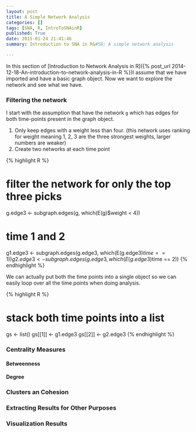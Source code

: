 ```yaml
---
layout: post
title: A Simple Network Analysis
categories: []
tags: [SNA, R, IntroToSNAinR]
published: True
date: 2015-01-24 21:41:46
summary: Introduction to SNA in R&#58; A simple network analysis

---
```


In this section of [Introduction to Network Analysis in R]({% post_url 2014-12-18-An-introduction-to-network-analysis-in-R %})I assume that we have imported and have a basic graph object. Now we want to explore the network and see what we have.

### Filtering the network

I start with the assumption that have the network ```g``` which has edges for both time-points present in the graph object.

1. Only keep edges with a weight less than four. (this network uses ranking for weight meaning 1, 2, 3 are the three strongest weights, larger numbers are weaker)
2. Create two networks at each time point

{% highlight R %}
# filter the network for only the top three picks
g.edge3 <- subgraph.edges(g, which(E(g)$weight < 4))

# time 1 and 2
g1.edge3 <- subgraph.edges(g.edge3, which(E(g.edge3)$time == 1))
g2.edge3 <- subgraph.edges(g.edge3, which(E(g.edge3)$time == 2))
{% endhighlight %}

We can actually put both the time points into a single object so we can easily loop over all the time points when doing analysis.

{% highlight R %}
# stack both time points into a list
gs <- list()
gs[[1]] <- g1.edge3
gs[[2]] <- g2.edge3
{% endhighlight %}

### Centrality Measures




#### Betweenness

#### Degree

### Clusters an Cohesion

### Extracting Results for Other Purposes

### Visualization Results

